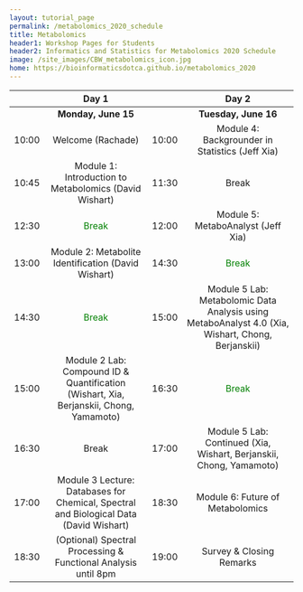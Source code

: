 ```yaml
---
layout: tutorial_page
permalink: /metabolomics_2020_schedule
title: Metabolomics
header1: Workshop Pages for Students
header2: Informatics and Statistics for Metabolomics 2020 Schedule
image: /site_images/CBW_metabolomics_icon.jpg
home: https://bioinformaticsdotca.github.io/metabolomics_2020
---
```


| | **Day 1** | | **Day 2** |  
| :---: | :---: | :---: | :---: |  
| | **Monday, June 15** | | **Tuesday, June 16** | 
|	10:00	|	Welcome (Rachade)	|	10:00	|	Module 4: Backgrounder in Statistics (Jeff Xia)	|
|	10:45	|	Module 1: Introduction to Metabolomics (David Wishart)	|	11:30	|	Break	|
|	12:30	|	<font color="green">Break</font>|	12:00	|	Module 5: MetaboAnalyst (Jeff Xia)	|
|	13:00	|	Module 2: Metabolite Identification (David Wishart)	|	14:30	|	<font color="green">Break</font>	|
|	14:30	|	<font color="green">Break</font>|	15:00	|	Module 5 Lab: Metabolomic Data Analysis using MetaboAnalyst 4.0 (Xia, Wishart, Chong, Berjanskii)	|
|	15:00	|	Module 2 Lab: Compound ID & Quantification (Wishart, Xia, Berjanskii, Chong, Yamamoto)	|	16:30	|	<font color="green">Break</font>|
|	16:30	|	Break	|	17:00	|	Module 5 Lab: Continued (Xia, Wishart, Berjanskii, Chong, Yamamoto)	|
|	17:00	|	Module 3 Lecture: Databases for Chemical, Spectral and Biological Data (David Wishart)	|	18:30	|	Module 6: Future of Metabolomics	|
|	18:30	|	(Optional) Spectral Processing & Functional Analysis until 8pm	|	19:00	|	Survey & Closing Remarks	|
